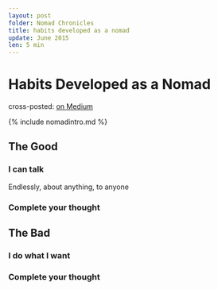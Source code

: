 ```yaml
---
layout: post
folder: Nomad Chronicles
title: habits developed as a nomad
update: June 2015
len: 5 min
---
```

# Habits Developed as a Nomad

<div class="essay-subtext">cross-posted: <a href="https://medium.com/@keerthiko">on Medium</a></div>

{% include nomadintro.md %}
## The Good
### I can talk
Endlessly, about anything, to anyone
### Complete your thought
## The Bad
### I do what I want
### Complete your thought

